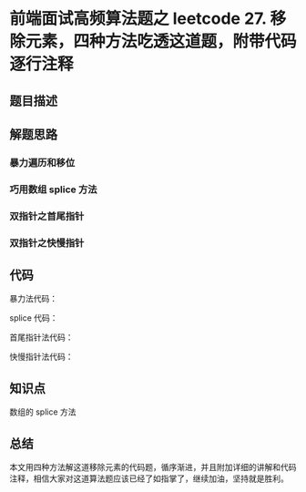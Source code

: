 # 前端面试高频算法题之 leetcode 27. 移除元素，四种方法吃透这道题，附带代码逐行注释

## 题目描述

## 解题思路

### 暴力遍历和移位

### 巧用数组 splice 方法

### 双指针之首尾指针

### 双指针之快慢指针

## 代码

暴力法代码：

splice 代码：

首尾指针法代码：

快慢指针法代码：

## 知识点

数组的 splice 方法

## 总结

本文用四种方法解这道移除元素的代码题，循序渐进，并且附加详细的讲解和代码注释，相信大家对这道算法题应该已经了如指掌了，继续加油，坚持就是胜利。
